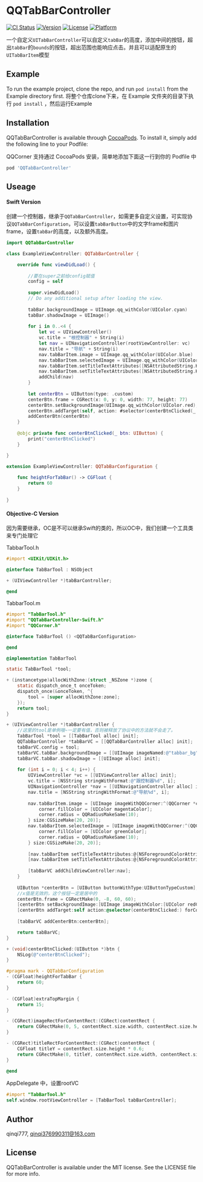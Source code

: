 # QQTabBarController

[![CI Status](https://img.shields.io/travis/qinqi777/QQTabBarController.svg?style=flat)](https://travis-ci.org/qinqi777/QQTabBarController)
[![Version](https://img.shields.io/cocoapods/v/QQTabBarController.svg?style=flat)](https://cocoapods.org/pods/QQTabBarController)
[![License](https://img.shields.io/cocoapods/l/QQTabBarController.svg?style=flat)](https://cocoapods.org/pods/QQTabBarController)
[![Platform](https://img.shields.io/cocoapods/p/QQTabBarController.svg?style=flat)](https://cocoapods.org/pods/QQTabBarController)

一个自定义```UITabBarController```可以自定义```tabBar```的高度，添加中间的按钮，超出```tabBar```的```bounds```的按钮，超出范围也能响应点击。并且可以适配原生的```UITabBarItem```模型

## Example

To run the example project, clone the repo, and run `pod install` from the Example directory first.
将整个仓库clone下来，在 Example 文件夹的目录下执行 `pod install` ，然后运行Example

## Installation

QQTabBarController is available through [CocoaPods](https://cocoapods.org). To install
it, simply add the following line to your Podfile:

QQCorner 支持通过 CocoaPods 安装，简单地添加下面这一行到你的 Podfile 中

```ruby
pod 'QQTabBarController'
```

## Useage

#### Swift Version
创建一个控制器，继承于```QQTabBarController```，如需更多自定义设置，可实现协议```QQTabBarConfiguration```，可以设置```tabBarButton```中的文字frame和图片frame，设置```tabBar```的高度，以及额外高度。

```Swift
import QQTabBarController

class ExampleViewController: QQTabBarController {

    override func viewDidLoad() {
        
        //要在super之前给config赋值
        config = self
        
        super.viewDidLoad()
        // Do any additional setup after loading the view.
        
        tabBar.backgroundImage = UIImage.qq_withColor(UIColor.cyan)
        tabBar.shadowImage = UIImage()
        
        for i in 0..<4 {
            let vc = UIViewController()
            vc.title = "根控制器" + String(i)
            let nav = UINavigationController(rootViewController: vc)
            nav.title = "导航" + String(i)
            nav.tabBarItem.image = UIImage.qq_withColor(UIColor.blue)
            nav.tabBarItem.selectedImage = UIImage.qq_withColor(UIColor.magenta)
            nav.tabBarItem.setTitleTextAttributes([NSAttributedString.Key.foregroundColor: UIColor.gray], for: .normal)
            nav.tabBarItem.setTitleTextAttributes([NSAttributedString.Key.foregroundColor: UIColor.red], for: .selected)
            addChild(nav)
        }
        
        let centerBtn = UIButton(type: .custom)
        centerBtn.frame = CGRect(x: 0, y: 0, width: 77, height: 77)
        centerBtn.setBackgroundImage(UIImage.qq_withColor(UIColor.red), for: .normal)
        centerBtn.addTarget(self, action: #selector(centerBtnClicked(_:)), for: .touchUpInside)
        addCenterBtn(centerBtn)
    }
    
    @objc private func centerBtnClicked(_ btn: UIButton) {
        print("centerBtnClicked")
    }

}

extension ExampleViewController: QQTabBarConfiguration {
    
    func heightForTabBar() -> CGFloat {
        return 60
    }
    
}

```

#### Objective-C Version
因为需要继承，OC是不可以继承Swift的类的，所以OC中，我们创建一个工具类来专门处理它

TabbarTool.h
```Objective-C
#import <UIKit/UIKit.h>

@interface TabBarTool : NSObject

+ (UIViewController *)tabBarController;
    
@end
```

TabbarTool.m
```Objective-C
#import "TabBarTool.h"
#import "QQTabBarController-Swift.h"
#import "QQCorner.h"

@interface TabBarTool () <QQTabBarConfiguration>

@end

@implementation TabBarTool

static TabBarTool *tool;

+ (instancetype)allocWithZone:(struct _NSZone *)zone {
    static dispatch_once_t onceToken;
    dispatch_once(&onceToken, ^{
        tool = [super allocWithZone:zone];
    });
    return tool;
}

+ (UIViewController *)tabBarController {
    //这里的tool是单例哦~一定要有值，否则被释放了协议中的方法就不会走了。
    TabBarTool *tool = [[TabBarTool alloc] init];
    QQTabBarController *tabBarVC = [[QQTabBarController alloc] init];
    tabBarVC.config = tool;
    tabBarVC.tabBar.backgroundImage = [[UIImage imageNamed:@"tabbar_bg"] resizableImageWithCapInsets:UIEdgeInsetsMake(30, 0, 0, 0) resizingMode:UIImageResizingModeStretch];
    tabBarVC.tabBar.shadowImage = [[UIImage alloc] init];
    
    for (int i = 0; i < 4; i++) {
        UIViewController *vc = [[UIViewController alloc] init];
        vc.title = [NSString stringWithFormat:@"跟控制器%d", i];
        UINavigationController *nav = [[UINavigationController alloc] initWithRootViewController:vc];
        nav.title = [NSString stringWithFormat:@"导航%d", i];
        
        nav.tabBarItem.image = [UIImage imageWithQQCorner:^(QQCorner *corner) {
            corner.fillColor = [UIColor magentaColor];
            corner.radius = QQRadiusMakeSame(10);
        } size:CGSizeMake(20, 20)];
        nav.tabBarItem.selectedImage = [UIImage imageWithQQCorner:^(QQCorner *corner) {
            corner.fillColor = [UIColor greenColor];
            corner.radius = QQRadiusMakeSame(10);
        } size:CGSizeMake(20, 20)];
        
        [nav.tabBarItem setTitleTextAttributes:@{NSForegroundColorAttributeName:[UIColor grayColor]} forState:UIControlStateNormal];
        [nav.tabBarItem setTitleTextAttributes:@{NSForegroundColorAttributeName:[UIColor redColor]} forState:UIControlStateSelected];
        
        [tabBarVC addChildViewController:nav];
    }
    
    UIButton *centerBtn = [UIButton buttonWithType:UIButtonTypeCustom];
    //x值是无效的，这个按钮一定是居中的
    centerBtn.frame = CGRectMake(0, -8, 60, 60);
    [centerBtn setBackgroundImage:[UIImage imageWithColor:[UIColor redColor] size:centerBtn.bounds.size cornerRadius:QQRadiusMakeSame(30)] forState:UIControlStateNormal];
    [centerBtn addTarget:self action:@selector(centerBtnClicked:) forControlEvents:UIControlEventTouchUpInside];
    
    [tabBarVC addCenterBtn:centerBtn];

    return tabBarVC;
}

+ (void)centerBtnClicked:(UIButton *)btn {
    NSLog(@"centerBtnClicked");
}

#pragma mark - QQTabBarConfiguration
- (CGFloat)heightForTabBar {
    return 60;
}

- (CGFloat)extraTopMargin {
    return 15;
}

- (CGRect)imageRectForContentRect:(CGRect)contentRect {
    return CGRectMake(0, 5, contentRect.size.width, contentRect.size.height * 0.6);
}

- (CGRect)titleRectForContentRect:(CGRect)contentRect {
    CGFloat titleY = contentRect.size.height * 0.6;
    return CGRectMake(0, titleY, contentRect.size.width, contentRect.size.height - titleY - 10);
}

@end
```

AppDelegate 中，设置rootVC
```Objective-C
#import "TabBarTool.h"
self.window.rootViewController = [TabBarTool tabBarController];
```

## Author

qinqi777, qinqi376990311@163.com

## License

QQTabBarController is available under the MIT license. See the LICENSE file for more info.

